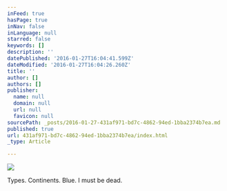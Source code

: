 ```yaml
---
inFeed: true
hasPage: true
inNav: false
inLanguage: null
starred: false
keywords: []
description: ''
datePublished: '2016-01-27T16:04:41.599Z'
dateModified: '2016-01-27T16:04:26.260Z'
title: ''
author: []
authors: []
publisher:
  name: null
  domain: null
  url: null
  favicon: null
sourcePath: _posts/2016-01-27-431af971-bd7c-4862-94ed-1bba2374b7ea.md
published: true
url: 431af971-bd7c-4862-94ed-1bba2374b7ea/index.html
_type: Article

---
```

![](https://the-grid-user-content.s3-us-west-2.amazonaws.com/02d3a261-c6cd-4874-b5e8-08bd1953eaee.jpg)

Types. Continents. Blue. I must be dead.